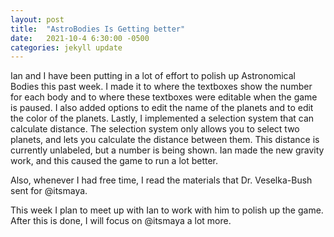 ```yaml
---
layout: post
title:  "AstroBodies Is Getting better"
date:   2021-10-4 6:30:00 -0500
categories: jekyll update
---
```


Ian and I have been putting in a lot of effort to polish up Astronomical Bodies this past week. I made it to where the textboxes show the number for each body and to where these textboxes were editable when the game is paused. I also added options to edit the name of the planets and to edit the color of the planets. Lastly, I implemented a selection system that can calculate distance. The selection system only allows you to select two planets, and lets you calculate the distance between them. This distance is currently unlabeled, but a number is being shown. Ian made the new gravity work, and this caused the game to run a lot better.

Also, whenever I had free time, I read the materials that Dr. Veselka-Bush sent for @itsmaya.

This week I plan to meet up with Ian to work with him to polish up the game. After this is done, I will focus on @itsmaya a lot more.
